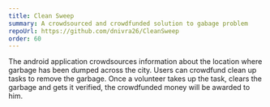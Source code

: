 ```yaml
---
title: Clean Sweep
summary: A crowdsourced and crowdfunded solution to gabage problem
repoUrl: https://github.com/dnivra26/CleanSweep
order: 60
---
```


The android application crowdsources information about the location where garbage has been dumped across the city. Users can crowdfund clean up tasks to remove the garbage. Once a volunteer takes up the task, clears the garbage and gets it verified, the crowdfunded money will be awarded to him.